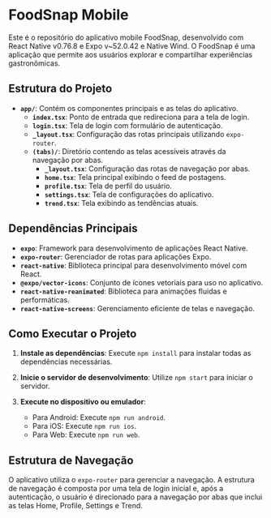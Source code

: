 # FoodSnap Mobile

Este é o repositório do aplicativo mobile FoodSnap, desenvolvido com React Native v0.76.8 e Expo v~52.0.42 e Native Wind. O FoodSnap é uma aplicação que permite aos usuários explorar e compartilhar experiências gastronômicas.

## Estrutura do Projeto

- **`app/`**: Contém os componentes principais e as telas do aplicativo.
  - **`index.tsx`**: Ponto de entrada que redireciona para a tela de login.
  - **`login.tsx`**: Tela de login com formulário de autenticação.
  - **`_layout.tsx`**: Configuração das rotas principais utilizando `expo-router`.
  - **`(tabs)/`**: Diretório contendo as telas acessíveis através da navegação por abas.
    - **`_layout.tsx`**: Configuração das rotas de navegação por abas.
    - **`home.tsx`**: Tela principal exibindo o feed de postagens.
    - **`profile.tsx`**: Tela de perfil do usuário.
    - **`settings.tsx`**: Tela de configurações do aplicativo.
    - **`trend.tsx`**: Tela exibindo as tendências atuais.

## Dependências Principais

- **`expo`**: Framework para desenvolvimento de aplicações React Native.
- **`expo-router`**: Gerenciador de rotas para aplicações Expo.
- **`react-native`**: Biblioteca principal para desenvolvimento móvel com React.
- **`@expo/vector-icons`**: Conjunto de ícones vetoriais para uso no aplicativo.
- **`react-native-reanimated`**: Biblioteca para animações fluidas e performáticas.
- **`react-native-screens`**: Gerenciamento eficiente de telas e navegação.

## Como Executar o Projeto

1. **Instale as dependências**: Execute `npm install` para instalar todas as dependências necessárias.

2. **Inicie o servidor de desenvolvimento**: Utilize `npm start` para iniciar o servidor.

3. **Execute no dispositivo ou emulador**:
   - Para Android: Execute `npm run android`.
   - Para iOS: Execute `npm run ios`.
   - Para Web: Execute `npm run web`.

## Estrutura de Navegação

O aplicativo utiliza o `expo-router` para gerenciar a navegação. A estrutura de navegação é composta por uma tela de login inicial e, após a autenticação, o usuário é direcionado para a navegação por abas que inclui as telas Home, Profile, Settings e Trend.
